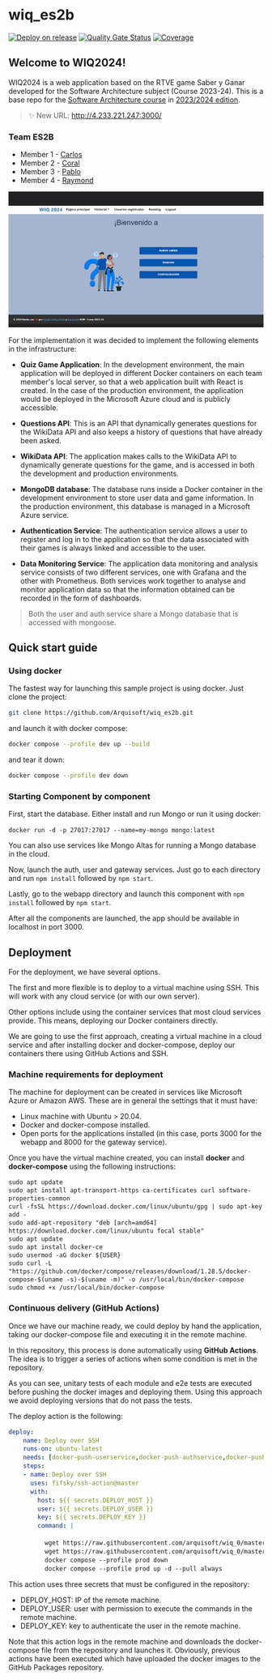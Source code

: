 # wiq_es2b

[![Deploy on release](https://github.com/Arquisoft/wiq_es2b/actions/workflows/release.yml/badge.svg)](https://github.com/Arquisoft/wiq_es2b/actions/workflows/release.yml)
[![Quality Gate Status](https://sonarcloud.io/api/project_badges/measure?project=Arquisoft_wiq_es2b&metric=alert_status)](https://sonarcloud.io/summary/new_code?id=Arquisoft_wiq_es2b)
[![Coverage](https://sonarcloud.io/api/project_badges/measure?project=Arquisoft_wiq_es2b&metric=coverage)](https://sonarcloud.io/summary/new_code?id=Arquisoft_wiq_es2b)

## Welcome to WIQ2024!
WIQ2024 is a web application based on the RTVE game Saber y Ganar developed for the Software Architecture subject (Course 2023-24). This is a base repo for the [Software Architecture course](http://arquisoft.github.io/) in [2023/2024 edition](https://arquisoft.github.io/course2324.html).

> ✨ New URL: http://4.233.221.247:3000/

### Team ES2B

- Member 1 - [Carlos ](https://github.com/baraganio)
- Member 2 - [Coral](https://github.com/coral2742)
- Member 3 - [Pablo](https://github.com/uo264915)
- Member 4 - [Raymond](https://github.com/UO290054)

![Video of WIQ2024](./resources/WIQ%202024%20ES2B.gif)




For the implementation it was decided to implement the following elements in the infrastructure:

- **Quiz Game Application**: In the development environment, the main application will be deployed in different Docker containers on each team member's local server, so that a web application built with React is created. In the case of the production environment, the application would be deployed in the Microsoft Azure cloud and is publicly accessible.

- **Questions API**: This is an API that dynamically generates questions for the WikiData API and also keeps a history of questions that have already been asked.

- **WikiData API**: The application makes calls to the WikiData API to dynamically generate questions for the game, and is accessed in both the development and production environments.

- **MongoDB database**: The database runs inside a Docker container in the development environment to store user data and game information. In the production environment, this database is managed in a Microsoft Azure service.

- **Authentication Service**: The authentication service allows a user to register and log in to the application so that the data associated with their games is always linked and accessible to the user.

- **Data Monitoring Service**: The application data monitoring and analysis service consists of two different services, one with Grafana and the other with Prometheus. Both services work together to analyse and monitor application data so that the information obtained can be recorded in the form of dashboards.

> Both the user and auth service share a Mongo database that is accessed with mongoose.


## Quick start guide

### Using docker

The fastest way for launching this sample project is using docker. Just clone the project:

```sh
git clone https://github.com/Arquisoft/wiq_es2b.git
```

and launch it with docker compose:

```sh
docker compose --profile dev up --build
```

and tear it down:

```sh
docker compose --profile dev down
```

### Starting Component by component

First, start the database. Either install and run Mongo or run it using docker:

```docker run -d -p 27017:27017 --name=my-mongo mongo:latest```

You can also use services like Mongo Altas for running a Mongo database in the cloud.

Now, launch the auth, user and gateway services. Just go to each directory and run `npm install` followed by `npm start`.

Lastly, go to the webapp directory and launch this component with `npm install` followed by `npm start`.

After all the components are launched, the app should be available in localhost in port 3000.

## Deployment

For the deployment, we have several options. 

The first and more flexible is to deploy to a virtual machine using SSH. This will work with any cloud service (or with our own server). 

Other options include using the container services that most cloud services provide. This means, deploying our Docker containers directly. 

We are going to use the first approach, creating a virtual machine in a cloud service and after installing docker and docker-compose, deploy our containers there using GitHub Actions and SSH.

### Machine requirements for deployment

The machine for deployment can be created in services like Microsoft Azure or Amazon AWS. These are in general the settings that it must have:

- Linux machine with Ubuntu > 20.04.
- Docker and docker-compose installed.
- Open ports for the applications installed (in this case, ports 3000 for the webapp and 8000 for the gateway service).

Once you have the virtual machine created, you can install **docker** and **docker-compose** using the following instructions:

```ssh
sudo apt update
sudo apt install apt-transport-https ca-certificates curl software-properties-common
curl -fsSL https://download.docker.com/linux/ubuntu/gpg | sudo apt-key add -
sudo add-apt-repository "deb [arch=amd64] https://download.docker.com/linux/ubuntu focal stable"
sudo apt update
sudo apt install docker-ce
sudo usermod -aG docker ${USER}
sudo curl -L "https://github.com/docker/compose/releases/download/1.28.5/docker-compose-$(uname -s)-$(uname -m)" -o /usr/local/bin/docker-compose
sudo chmod +x /usr/local/bin/docker-compose
```

### Continuous delivery (GitHub Actions)

Once we have our machine ready, we could deploy by hand the application, taking our docker-compose file and executing it in the remote machine. 

In this repository, this process is done automatically using **GitHub Actions**. The idea is to trigger a series of actions when some condition is met in the repository. 

As you can see, unitary tests of each module and e2e tests are executed before pushing the docker images and deploying them. Using this approach we avoid deploying versions that do not pass the tests.

The deploy action is the following:

```yml
deploy:
    name: Deploy over SSH
    runs-on: ubuntu-latest
    needs: [docker-push-userservice,docker-push-authservice,docker-push-gatewayservice,docker-push-webapp]
    steps:
    - name: Deploy over SSH
      uses: fifsky/ssh-action@master
      with:
        host: ${{ secrets.DEPLOY_HOST }}
        user: ${{ secrets.DEPLOY_USER }}
        key: ${{ secrets.DEPLOY_KEY }}
        command: |

          wget https://raw.githubusercontent.com/arquisoft/wiq_0/master/docker-compose.yml -O docker-compose.yml
          wget https://raw.githubusercontent.com/arquisoft/wiq_0/master/.env -O .env
          docker compose --profile prod down
          docker compose --profile prod up -d --pull always

```

This action uses three secrets that must be configured in the repository:
- DEPLOY_HOST: IP of the remote machine.
- DEPLOY_USER: user with permission to execute the commands in the remote machine.
- DEPLOY_KEY: key to authenticate the user in the remote machine.

Note that this action logs in the remote machine and downloads the docker-compose file from the repository and launches it. 
Obviously, previous actions have been executed which have uploaded the docker images to the GitHub Packages repository.
